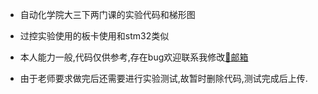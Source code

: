 - 自动化学院大三下两门课的实验代码和梯形图
- 过控实验使用的板卡使用和stm32类似
- 本人能力一般,代码仅供参考,存在bug欢迎联系我修改[:email:邮箱](9171100x0432@njust.edu.cn)

- 由于老师要求做完后还需要进行实验测试,故暂时删除代码,测试完成后上传.
